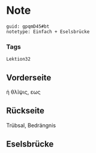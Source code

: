# Note
```
guid: gpqmD45#bt
notetype: Einfach + Eselsbrücke
```

### Tags
```
Lektion32
```

## Vorderseite
ἡ θλῖψις, εως

## Rückseite
Trübsal, Bedrängnis

## Eselsbrücke

